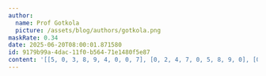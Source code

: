 ```yaml
---
author:
  name: Prof Gotkola
  picture: /assets/blog/authors/gotkola.png
maskRate: 0.34
date: 2025-06-20T08:00:01.871580
id: 9179b99a-4dac-11f0-b564-71e1480f5e87
content: '[[5, 0, 3, 8, 9, 4, 0, 0, 7], [0, 2, 4, 7, 0, 5, 8, 9, 0], [0, 0, 9, 0, 3, 1, 0, 0, 6], [9, 3, 0, 0, 5, 8, 0, 7, 4], [6, 8, 0, 3, 0, 9, 1, 2, 5], [4, 0, 0, 6, 2, 0, 9, 3, 8], [7, 1, 6, 9, 8, 3, 0, 5, 0], [0, 9, 5, 4, 7, 6, 0, 8, 1], [0, 0, 0, 5, 1, 0, 7, 6, 9]]'
---
```

